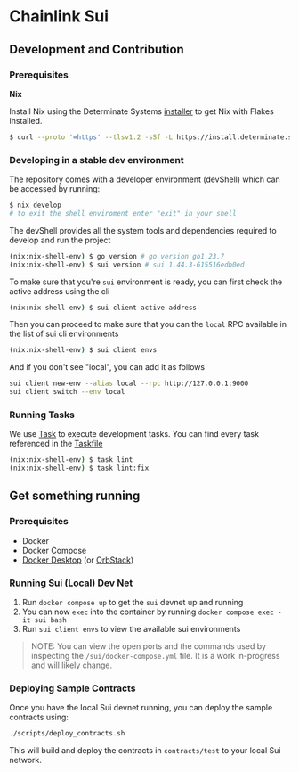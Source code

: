 # Chainlink Sui

## Development and Contribution

### Prerequisites

**Nix**

Install Nix using the Determinate Systems [installer](https://github.com/DeterminateSystems/nix-installer) to get Nix with Flakes installed.

```bash
$ curl --proto '=https' --tlsv1.2 -sSf -L https://install.determinate.systems/nix | sh -s -- install
```

### Developing in a stable dev environment

The repository comes with a developer environment (devShell) which can be accessed by running:

```bash
$ nix develop
# to exit the shell enviroment enter "exit" in your shell
```

The devShell provides all the system tools and dependencies required to develop and run the project

```bash
(nix:nix-shell-env) $ go version # go version go1.23.7
(nix:nix-shell-env) $ sui version # sui 1.44.3-615516edb0ed
```

To make sure that you're `sui` environment is ready, you can first check the active
address using the cli

```bash
(nix:nix-shell-env) $ sui client active-address
```

Then you can proceed to make sure that you can the `local` RPC available in the
list of sui cli environments

```bash
(nix:nix-shell-env) $ sui client envs
```

And if you don't see "local", you can add it as follows

```bash
sui client new-env --alias local --rpc http://127.0.0.1:9000
sui client switch --env local
```

### Running Tasks

We use [Task](https://taskfile.dev/) to execute development tasks. You can find every task referenced in the [Taskfile](./Taskfile.yml)

```bash
(nix:nix-shell-env) $ task lint
(nix:nix-shell-env) $ task lint:fix
```

## Get something running

### Prerequisites

- Docker
- Docker Compose
- [Docker Desktop](https://www.docker.com/products/docker-desktop/) (or [OrbStack](https://orbstack.dev/))

### Running Sui (Local) Dev Net

1. Run `docker compose up` to get the `sui` devnet up and running
2. You can now `exec` into the container by running `docker compose exec -it sui bash`
3. Run `sui client envs` to view the available sui environments

> NOTE: You can view the open ports and the commands used by inspecting the `/sui/docker-compose.yml` file. It is a work in-progress and will likely change.

### Deploying Sample Contracts

Once you have the local Sui devnet running, you can deploy the sample contracts using:

```bash
./scripts/deploy_contracts.sh
```

This will build and deploy the contracts in `contracts/test` to your local Sui network.
